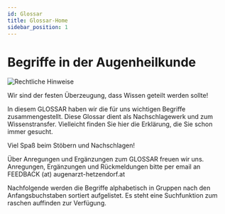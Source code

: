 ```yaml
---
id: Glossar
title: Glossar-Home
sidebar_position: 1
---
```


# Begriffe in der Augenheilkunde

![Rechtliche Hinweise](/Bilder/Glossar-Bild-1.png)



Wir sind der festen Überzeugung, dass Wissen geteilt werden sollte! 

In diesem GLOSSAR haben wir die für uns wichtigen Begriffe zusammengestellt. Diese Glossar dient als Nachschlagewerk und zum Wissenstransfer. Vielleicht finden Sie hier die Erklärung, die Sie schon immer gesucht.

Viel Spaß beim Stöbern und Nachschlagen! 

Über Anregungen und Ergänzungen zum GLOSSAR freuen wir uns. 
Anregungen, Ergänzungen und Rückmeldungen bitte per email an FEEDBACK (at) augenarzt-hetzendorf.at

Nachfolgende werden die Begriffe alphabetisch in Gruppen nach den Anfangsbuchstaben sortiert aufgelistet. Es steht eine Suchfunktion zum raschen auffinden zur Verfügung. 

